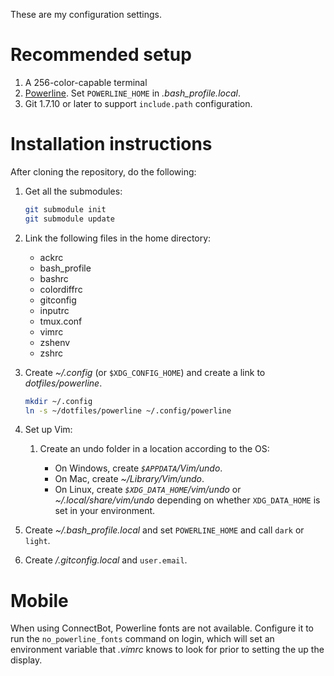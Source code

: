 These are my configuration settings.

# Recommended setup

1. A 256-color-capable terminal
2. [Powerline][powerline]. Set `POWERLINE_HOME` in *.bash_profile.local*.
3. Git 1.7.10 or later to support `include.path` configuration.

# Installation instructions

After cloning the repository, do the following:

1. Get all the submodules:

    ```bash
    git submodule init
    git submodule update
    ```

2. Link the following files in the home directory:
    * ackrc
    * bash_profile
    * bashrc
    * colordiffrc
    * gitconfig
    * inputrc
    * tmux.conf
    * vimrc
    * zshenv
    * zshrc

3. Create *~/.config* (or `$XDG_CONFIG_HOME`) and create a link to *dotfiles/powerline*.

    ```bash
    mkdir ~/.config
    ln -s ~/dotfiles/powerline ~/.config/powerline
    ```

4. Set up Vim:

    1. Create an undo folder in a location according to the OS:

        * On Windows, create *`$APPDATA`/Vim/undo*.
        * On Mac, create *~/Library/Vim/undo*.
        * On Linux, create *`$XDG_DATA_HOME`/vim/undo* or
            *~/.local/share/vim/undo* depending on whether `XDG_DATA_HOME` is
            set in your environment.

5. Create *~/.bash_profile.local* and set `POWERLINE_HOME` and call `dark` or
    `light`.

6. Create */.gitconfig.local* and `user.email`.

# Mobile
When using ConnectBot, Powerline fonts are not available. Configure it to run
the `no_powerline_fonts` command on login, which will set an environment
variable that *.vimrc* knows to look for prior to setting the up the display.

[powerline]: https://github.com/Lokaltog/powerline
